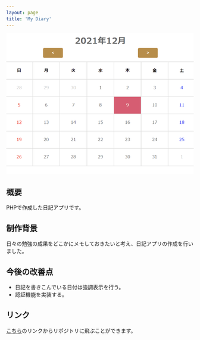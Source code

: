 ```yaml
---
layout: page
title: 'My Diary'
---
```


<div align="center">
<img src="../images/thumbnail/MyDiary.png" alt="My Diary サムネイル">
</div>

## 概要

PHPで作成した日記アプリです。

## 制作背景

日々の勉強の成果をどこかにメモしておきたいと考え、日記アプリの作成を行いました。

## 今後の改善点

- 日記を書きこんでいる日付は強調表示を行う。
- 認証機能を実装する。

## リンク

[こちら](https://github.com/nakamura0907/MyDiary)のリンクからリポジトリに飛ぶことができます。

